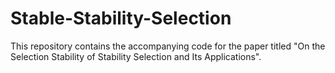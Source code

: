 # Stable-Stability-Selection
This repository contains the accompanying code for the paper titled "On the Selection Stability of Stability Selection and Its Applications".
